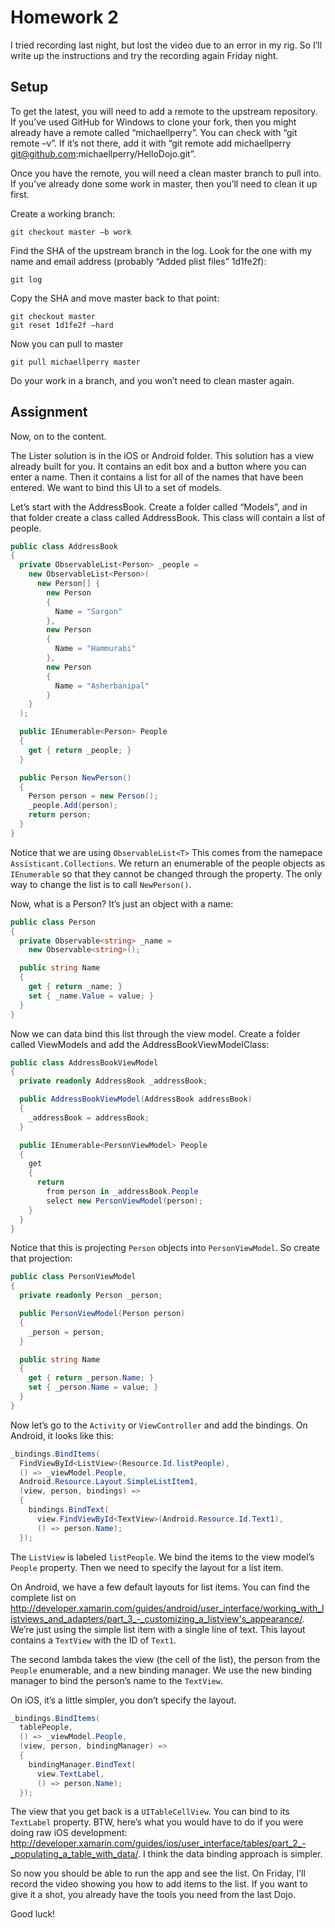 Homework 2
==========

I tried recording last night, but lost the video due to an error in my rig. So I’ll write up the instructions and try the recording again Friday night.

## Setup

To get the latest, you will need to add a remote to the upstream repository. If you’ve used GitHub for Windows to clone your fork, then you might already have a remote called “michaellperry”. You can check with “git remote –v”. If it’s not there, add it with “git remote add michaellperry git@github.com:michaellperry/HelloDojo.git”.

Once you have the remote, you will need a clean master branch to pull into. If you’ve already done some work in master, then you’ll need to clean it up first.

Create a working branch:

```
git checkout master –b work
```

Find the SHA of the upstream branch in the log. Look for the one with my name and email address (probably “Added plist files” 1d1fe2f):

```
git log
```

Copy the SHA and move master back to that point:

```
git checkout master
git reset 1d1fe2f –hard
```

Now you can pull to master

```
git pull michaellperry master
```

Do your work in a branch, and you won’t need to clean master again.

## Assignment

Now, on to the content.

The Lister solution is in the iOS or Android folder. This solution has a view already built for you. It contains an edit box and a button where you can enter a name. Then it contains a list for all of the names that have been entered. We want to bind this UI to a set of models.

Let’s start with the AddressBook. Create a folder called “Models”, and in that folder create a class called AddressBook. This class will contain a list of people.

```c#
public class AddressBook
{
  private ObservableList<Person> _people =
    new ObservableList<Person>(
      new Person[] {
        new Person
        {
          Name = "Sargon"
        },
        new Person
        {
          Name = "Hammurabi"
        },
        new Person
        {
          Name = "Asherbanipal"
        }
    }
  );

  public IEnumerable<Person> People
  {
    get { return _people; }
  }

  public Person NewPerson()
  {
    Person person = new Person();
    _people.Add(person);
    return person;
  }
}
```

Notice that we are using `ObservableList<T>` This comes from the namepace `Assisticant.Collections`. We return an enumerable of the people objects as `IEnumerable` so that they cannot be changed through the property. The only way to change the list is to call `NewPerson()`.

Now, what is a Person? It’s just an object with a name:

```c#
public class Person
{
  private Observable<string> _name =
    new Observable<string>();

  public string Name
  {
    get { return _name; }
    set { _name.Value = value; }
  }
}
```

Now we can data bind this list through the view model. Create a folder called ViewModels and add the AddressBookViewModelClass:


```c#
public class AddressBookViewModel
{
  private readonly AddressBook _addressBook;

  public AddressBookViewModel(AddressBook addressBook)
  {
    _addressBook = addressBook;
  }

  public IEnumerable<PersonViewModel> People
  {
    get
    {
      return
        from person in _addressBook.People
        select new PersonViewModel(person);
    }
  }
}
```

Notice that this is projecting `Person` objects into `PersonViewModel`. So create that projection:

```c#
public class PersonViewModel
{
  private readonly Person _person;

  public PersonViewModel(Person person)
  {
    _person = person;
  }

  public string Name
  {
    get { return _person.Name; }
    set { _person.Name = value; }
  }
}
```

Now let’s go to the `Activity` or `ViewController` and add the bindings. On Android, it looks like this:

```c#
_bindings.BindItems(
  FindViewById<ListView>(Resource.Id.listPeople),
  () => _viewModel.People,
  Android.Resource.Layout.SimpleListItem1,
  (view, person, bindings) =>
  {
    bindings.BindText(
      view.FindViewById<TextView>(Android.Resource.Id.Text1),
      () => person.Name);
  });
```

The `ListView` is labeled `listPeople`. We bind the items to the view model’s `People` property. Then we need to specify the layout for a list item.

On Android, we have a few default layouts for list items. You can find the complete list on http://developer.xamarin.com/guides/android/user_interface/working_with_listviews_and_adapters/part_3_-_customizing_a_listview's_appearance/. We’re just using the simple list item with a single line of text. This layout contains a `TextView` with the ID of `Text1`.

The second lambda takes the view (the cell of the list), the person from the `People` enumerable, and a new binding manager. We use the new binding manager to bind the person’s name to the `TextView`.

On iOS, it’s a little simpler, you don’t specify the layout.

```c#
_bindings.BindItems(
  tablePeople,
  () => _viewModel.People,
  (view, person, bindingManager) =>
  {
    bindingManager.BindText(
      view.TextLabel,
      () => person.Name);
  });
```

The view that you get back is a `UITableCellView`. You can bind to its `TextLabel` property. BTW, here’s what you would have to do if you were doing raw iOS development: http://developer.xamarin.com/guides/ios/user_interface/tables/part_2_-_populating_a_table_with_data/. I think the data binding approach is simpler.

So now you should be able to run the app and see the list. On Friday, I’ll record the video showing you how to add items to the list. If you want to give it a shot, you already have the tools you need from the last Dojo.

Good luck!
